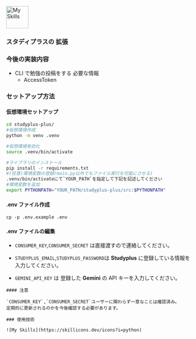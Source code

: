 <img src="https://github.com/user-attachments/assets/10cddd4f-447a-44b0-abf9-c3a41bdeee82" alt="My Skills" width="60" />

### スタディプラスの 拡張

### 今後の実装内容

- CLI で勉強の投稿をする
  必要な情報
  - AccessToken

### セットアップ方法

#### 仮想環境セットアップ

```bash
cd studyplus-plus/
#仮想環境作成
python -m venv .venv

#仮想環境有効化
source .venv/bin/activate

#ライブラリのインストール
pip install -r requirements.txt
#(任意)環境変数の登録(main.py以外でもファイル実行を可能にさせる)
.venv/bin/activateにて`YOUR_PATH`を指定して下記を記述してください
#環境変数を追加
export PYTHONPATH="YOUR_PATH/studyplus-plus/src:$PYTHONPATH"
```

#### .env ファイル作成

```
cp -p .env.example .env
```

#### .env ファイルの編集

- `CONSUMER_KEY`,`CONSUMER_SECRET` は直接渡すので連絡してください。

- `STUDYPLUS_EMAIL`,`STUDYPLUS_PASSWORD`は **Studyplus** に登録している情報を入力してください。

- `GEMINI_API_KEY` は 登録した **Gemini** の API キーを入力してください。

```env
#### 注意

`CONSUMER_KEY`,`CONSUMER_SECRET`ユーザーに関わらず一意なことは確認済み。
定期的に更新されるのかを今後確認する必要があります。

### 使用技術

![My Skills](https://skillicons.dev/icons?i=python)
```
